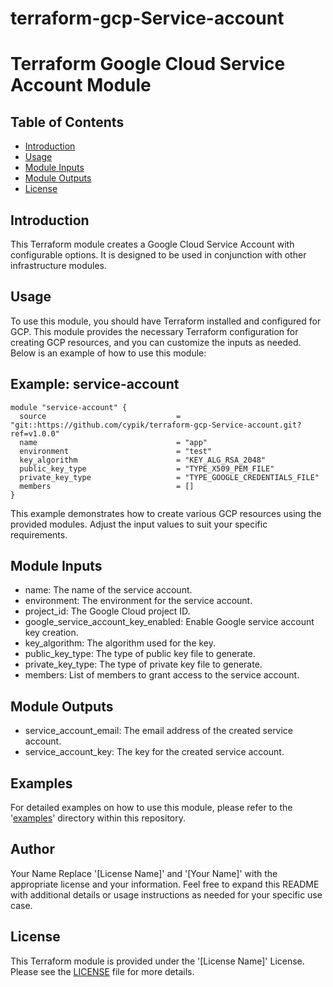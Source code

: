 # terraform-gcp-Service-account
# Terraform Google Cloud Service Account Module

## Table of Contents

- [Introduction](#introduction)
- [Usage](#usage)
- [Module Inputs](#module-inputs)
- [Module Outputs](#module-outputs)
- [License](#license)
## Introduction

This Terraform module creates a Google Cloud Service Account with configurable options. It is designed to be used in conjunction with other infrastructure modules.

## Usage
To use this module, you should have Terraform installed and configured for GCP. This module provides the necessary Terraform configuration for creating GCP resources, and you can customize the inputs as needed. Below is an example of how to use this module:
## Example: service-account
```hcl
module "service-account" {
  source                             = "git::https://github.com/cypik/terraform-gcp-Service-account.git?ref=v1.0.0"
  name                               = "app"
  environment                        = "test"
  key_algorithm                      = "KEY_ALG_RSA_2048"
  public_key_type                    = "TYPE_X509_PEM_FILE"
  private_key_type                   = "TYPE_GOOGLE_CREDENTIALS_FILE"
  members                            = []
}
```
This example demonstrates how to create various GCP resources using the provided modules. Adjust the input values to suit your specific requirements.

## Module Inputs
- name: The name of the service account.
- environment: The environment for the service account.
- project_id: The Google Cloud project ID.
- google_service_account_key_enabled: Enable Google service account key creation.
- key_algorithm: The algorithm used for the key.
- public_key_type: The type of public key file to generate.
- private_key_type: The type of private key file to generate.
- members: List of members to grant access to the service account.
## Module Outputs
- service_account_email: The email address of the created service account.
- service_account_key: The key for the created service account.

## Examples
For detailed examples on how to use this module, please refer to the '[examples](https://github.com/cypik/terraform-gcp-Service-account/blob/master/example)' directory within this repository.

## Author
Your Name
Replace '[License Name]' and '[Your Name]' with the appropriate license and your information. Feel free to expand this README with additional details or usage instructions as needed for your specific use case.
## License
This Terraform module is provided under the '[License Name]' License. Please see the [LICENSE](https://github.com/cypik/terraform-gcp-Service-account/blob/master/LICENSE) file for more details.
